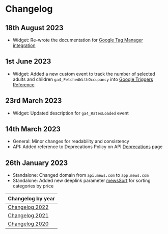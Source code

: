 # Changelog

## 18th August 2023
* Widget: Re-wrote the documentation for [Google Tag Manager integration](../booking-engine-widget/integrations/README.md)

## 1st June 2023
* Widget: Added a new custom event to track the number of selected adults and children `ga4_FetchedWithOccupancy` into [Google Triggers Reference](../booking-engine-widget/integrations/google-triggers-reference.md#ga4fetchedwithoccupancy)

## 23rd March 2023
* Widget: Updated description for `ga4_RatesLoaded` event

## 14th March 2023
* General: Minor changes for readability and consistency
* API: Added reference to Deprecations Policy on API [Deprecations](../booking-engine-api/deprecations/README.md) page

## 26th January 2023
* Standalone: Changed domain from `api.mews.com` to `app.mews.com`
* Standalone: Added new deeplink parameter [mewsSort](../booking-engine-standalone/deeplinks.md#parameters-supported-in-single-and-multi-enterprise-mode) for sorting categories by price

| Changelog by year |
| :-- |
| [Changelog 2022](changelog2022.md) |
| [Changelog 2021](changelog2021.md) |
| [Changelog 2020](changelog2020.md) |
